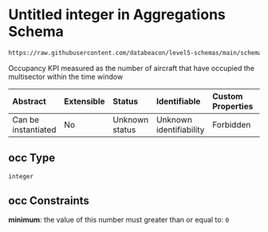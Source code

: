 # Untitled integer in Aggregations Schema

```txt
https://raw.githubusercontent.com/databeacon/level5-schemas/main/schemas/rest/aggregations.schema.json#/properties/multisectors/items/properties/aggregations/items/properties/occ
```

Occupancy KPI measured as the number of aircraft that have occupied the multisector within the time window

| Abstract            | Extensible | Status         | Identifiable            | Custom Properties | Additional Properties | Access Restrictions | Defined In                                                                                   |
| :------------------ | :--------- | :------------- | :---------------------- | :---------------- | :-------------------- | :------------------ | :------------------------------------------------------------------------------------------- |
| Can be instantiated | No         | Unknown status | Unknown identifiability | Forbidden         | Allowed               | none                | [aggregations.schema.json\*](../../out/rest/aggregations.schema.json "open original schema") |

## occ Type

`integer`

## occ Constraints

**minimum**: the value of this number must greater than or equal to: `0`
